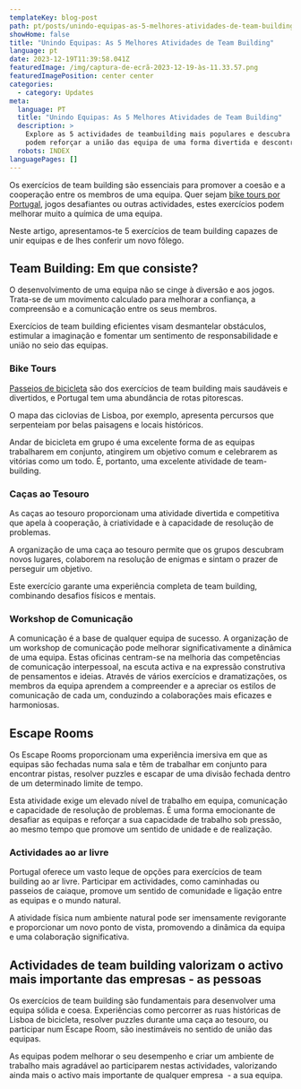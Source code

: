 ```yaml
---
templateKey: blog-post
path: pt/posts/unindo-equipas-as-5-melhores-atividades-de-team-building//
showHome: false
title: "Unindo Equipas: As 5 Melhores Atividades de Team Building"
language: pt
date: 2023-12-19T11:39:58.041Z
featuredImage: /img/captura-de-ecrã-2023-12-19-às-11.33.57.png
featuredImagePosition: center center
categories:
  - category: Updates
meta:
  language: PT
  title: "Unindo Equipas: As 5 Melhores Atividades de Team Building"
  description: >
    Explore as 5 actividades de teambuilding mais populares e descubra como
    podem reforçar a união das equipa de uma forma divertida e descontraída
  robots: INDEX
languagePages: []
---
```

Os exercícios de team building são essenciais para promover a coesão e a cooperação entre os membros de uma equipa. Quer sejam [bike tours por Portugal](https://topbiketoursportugal.com/), jogos desafiantes ou outras actividades, estes exercícios podem melhorar muito a química de uma equipa. 

Neste artigo, apresentamos-te 5 exercícios de team building capazes de unir equipas e de lhes conferir um novo fôlego.

## Team Building: Em que consiste?

O desenvolvimento de uma equipa não se cinge à diversão e aos jogos. Trata-se de um movimento calculado para melhorar a confiança, a compreensão e a comunicação entre os seus membros. 

Exercícios de team building eficientes visam desmantelar obstáculos, estimular a imaginação e fomentar um sentimento de responsabilidade e união no seio das equipas.

### Bike Tours

[Passeios de bicicleta](https://topbiketoursportugal.com/passeios-de-bicicleta-portugal/) são dos exercícios de team building mais saudáveis e divertidos, e Portugal tem uma abundância de rotas pitorescas. 

O mapa das ciclovias de Lisboa, por exemplo, apresenta percursos que serpenteiam por belas paisagens e locais históricos. 

Andar de bicicleta em grupo é uma excelente forma de as equipas trabalharem em conjunto, atingirem um objetivo comum e celebrarem as vitórias como um todo. É, portanto, uma excelente atividade de team-building.

### Caças ao Tesouro

As caças ao tesouro proporcionam uma atividade divertida e competitiva que apela à cooperação, à criatividade e à capacidade de resolução de problemas. 

A organização de uma caça ao tesouro permite que os grupos descubram novos lugares, colaborem na resolução de enigmas e sintam o prazer de perseguir um objetivo. 

Este exercício garante uma experiência completa de team building, combinando desafios físicos e mentais.

### Workshop de Comunicação

A comunicação é a base de qualquer equipa de sucesso. A organização de um workshop de comunicação pode melhorar significativamente a dinâmica de uma equipa. Estas oficinas centram-se na melhoria das competências de comunicação interpessoal, na escuta activa e na expressão construtiva de pensamentos e ideias. Através de vários exercícios e dramatizações, os membros da equipa aprendem a compreender e a apreciar os estilos de comunicação de cada um, conduzindo a colaborações mais eficazes e harmoniosas.

## Escape Rooms

Os Escape Rooms proporcionam uma experiência imersiva em que as equipas são fechadas numa sala e têm de trabalhar em conjunto para encontrar pistas, resolver puzzles e escapar de uma divisão fechada dentro de um determinado limite de tempo. 

Esta atividade exige um elevado nível de trabalho em equipa, comunicação e capacidade de resolução de problemas. É uma forma emocionante de desafiar as equipas e reforçar a sua capacidade de trabalho sob pressão, ao mesmo tempo que promove um sentido de unidade e de realização.

### Actividades ao ar livre

Portugal oferece um vasto leque de opções para exercícios de team building ao ar livre. Participar em actividades, como caminhadas ou passeios de caiaque, promove um sentido de comunidade e ligação entre as equipas e o mundo natural. 

A atividade física num ambiente natural pode ser imensamente revigorante e proporcionar um novo ponto de vista, promovendo a dinâmica da equipa e uma colaboração significativa.

## Actividades de team building valorizam o activo mais importante das empresas - as pessoas

Os exercícios de team building são fundamentais para desenvolver uma equipa sólida e coesa. Experiências como percorrer as ruas históricas de Lisboa de bicicleta, resolver puzzles durante uma caça ao tesouro, ou participar num Escape Room, são inestimáveis no sentido de união das equipas. 

As equipas podem melhorar o seu desempenho e criar um ambiente de trabalho mais agradável ao participarem nestas actividades, valorizando ainda mais o activo mais importante de qualquer empresa  - a sua equipa.